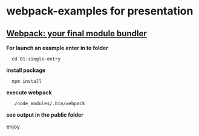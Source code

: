# webpack-examples for presentation

## [Webpack: your final module bundler](http://jellybellydev.github.io/webpack-presentation/)


**For launch an example enter in to folder**

```
  cd 01-single-entry
```

**install package**

```
  npm install
```

**execute webpack**

```
  ./node_modules/.bin/webpack
```

**see output in the public folder**

enjoy

